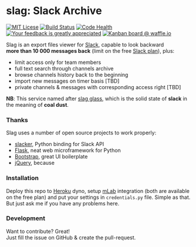 # slag: Slack Archive

[![MIT Licese](https://img.shields.io/github/license/n8v-guy/slag.svg)](https://github.com/n8v-guy/slag/blob/master/LICENSE)
[![Build Status](https://img.shields.io/travis/n8v-guy/slag.svg)](https://travis-ci.org/n8v-guy/slag)
[![Code Health](https://landscape.io/github/n8v-guy/slag/master/landscape.svg?style=flat)](https://landscape.io/github/n8v-guy/slag/master)
[![Your feedback is greatly appreciated](https://img.shields.io/maintenance/yes/2016.svg)](https://github.com/n8v-guy/slag/issues/new)
[![Kanban board @ waffle.io](https://img.shields.io/github/issues-raw/n8v-guy/slag.svg)](https://waffle.io/n8v-guy/slag)

Slag is an export files viewer for [Slack](https://slack.com), capable to look backward  
**more than 10 000 messages back** (limit on the free [Slack plan](https://slack.com/pricing)), plus:
* limit access only for team members
* full text search through channels archive
* browse channels history back to the beginning
* import new messages on timer basis [TBD]
* private channels & messages with corresponding access right [TBD]
  
**NB**: This service named after [slag glass](https://en.wikipedia.org/wiki/Slag), which is the solid state of **slack** in the meaning of **coal dust**.


### Thanks
Slag uses a number of open source projects to work properly:
* [slacker](https://github.com/os/slacker), Python binding for Slack API
* [Flask](http://flask.pocoo.org/), neat web microframework for Python
* [Bootstrap](https://getbootstrap.com/), great UI boilerplate
* [jQuery](https://jquery.com/), because

### Installation
Deploy this repo to [Heroku](https://www.heroku.com/) dyno, setup [mLab](https://mlab.com/) integration (both are available on the free plan) and put your settings in `credentials.py` file. Simple as that.
But just ask me if you have any problems here.

### Development
Want to contribute? Great!  
Just fill the issue on GitHub & create the pull-request.  
